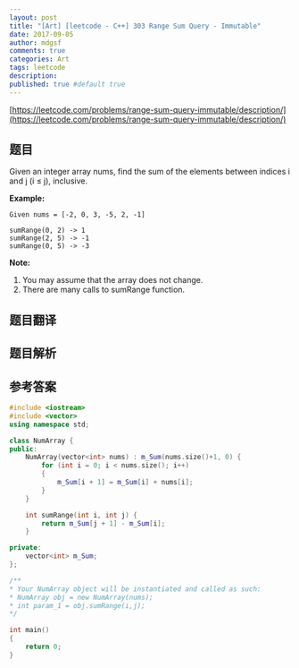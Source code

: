 ```yaml
---
layout: post
title: "[Art] [leetcode - C++] 303 Range Sum Query - Immutable"
date: 2017-09-05
author: mdgsf
comments: true
categories: Art
tags: leetcode
description:
published: true #default true
---
```


[https://leetcode.com/problems/range-sum-query-immutable/description/](https://leetcode.com/problems/range-sum-query-immutable/description/)

## 题目

Given an integer array nums, find the sum of the elements between indices i and j (i ≤ j), inclusive.

**Example:**

```
Given nums = [-2, 0, 3, -5, 2, -1]

sumRange(0, 2) -> 1
sumRange(2, 5) -> -1
sumRange(0, 5) -> -3
```

**Note:**

1. You may assume that the array does not change.
2. There are many calls to sumRange function.

## 题目翻译

## 题目解析

## 参考答案

```c++
#include <iostream>
#include <vector>
using namespace std;

class NumArray {
public:
	NumArray(vector<int> nums) : m_Sum(nums.size()+1, 0) {
		for (int i = 0; i < nums.size(); i++)
		{
			m_Sum[i + 1] = m_Sum[i] + nums[i];
		}
	}

	int sumRange(int i, int j) {
		return m_Sum[j + 1] - m_Sum[i];
	}

private:
	vector<int> m_Sum;
};

/**
* Your NumArray object will be instantiated and called as such:
* NumArray obj = new NumArray(nums);
* int param_1 = obj.sumRange(i,j);
*/

int main()
{
	return 0;
}
```

